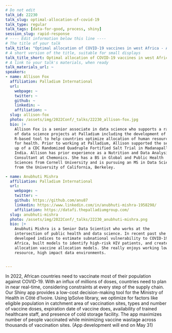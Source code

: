 ```yaml
---
# Do not edit
talk_id: 22230
talk_slug: optimal-allocation-of-covid-19
talk_type: regular
talk_tags: [data-for-good, process, shiny]
session_slug: rapid-response
# ---- Edit information below this line ----
# The title of your talk
talk_title: "Optimal allocation of COVID-19 vaccines in west Africa - A Shiny success story"
# A short version of the title, suitable for small displays
talk_title_short: Optimal allocation of COVID-19 vaccines in west Africa - A Shiny success story
# A link to your talk's materials, when ready
talk_materials_url: ~
speakers:
- name: Allison Fox
  affiliation: Palladium International
  url:
    webpage: ~
    twitter: ~
    github: ~
    linkedin: ~
    affiliation: ~
  slug: allison-fox
  photo: /assets/img/2022Conf/_talks/22230_allison-fox.jpg
  bio: |+
    Allison Fox is a senior associate in data science who supports a range
    of data science projects at Palladium including the development of an
    R-based tool to help countries optimize allocation of human resources
    for health. Prior to working at Palladium, Allison supported the set-
    up of a CDC Randomized Quadruple Fortified Salt Trial in Madanapalle,
    India. Allison has prior experience as a Nutrition and Data Analysis
    Consultant at Chemonics. She has a BS in Global and Public Health
    Sciences from Cornell University and is pursuing an MS in Data Science
    from the University of California, Berkeley.

- name: Anubhuti Mishra
  affiliation: Palladium International
  url:
    webpage: ~
    twitter: ~
    github: https://github.com/anu87
    linkedin: https://www.linkedin.com/in/anubhuti-mishra-1958298/
    affiliation: https://datafi.thepalladiumgroup.com/
  slug: anubhuti-mishra
  photo: /assets/img/2022Conf/_talks/22230_anubhuti-mishra.png
  bio: |+
    Anubhuti Mishra is a Senior Data Scientist who works at the
    intersection of public health and data science. In recent past she has
    developed indices to estimate subnational vulnerability to COVID-19 in
    Africa, built models to identify high-risk HIV patients, and created
    allocation vaccine allocation models. She really enjoys working low
    resource, high impact data environments.


---
```


<!-- ABSTRACT ----
Please write abstract below. You may use simple markdown (links, code style, bold, italics)
-->

In 2022, African countries need to vaccinate most of their population against
COVID-19. With an influx of millions of doses, countries need to plan in near
real-time, considering constraints at every step of the supply chain. Our
Shiny app provides a low-cost decision-making tool for the Ministry of Health
in Côté d’Ivoire. Using lpSolve library, we optimize for factors like eligible
population in catchment area of vaccination sites, types and number of vaccine
doses, expiration date of vaccine does, availability of trained healthcare
staff, and presence of cold storage facility. The app maximizes number of people
vaccinated while minimizing vaccine wastage across thousands of vaccination
sites. (App development will end on May 31)
